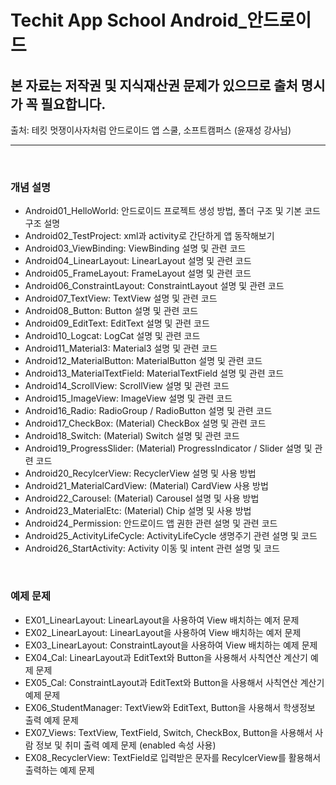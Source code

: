 # Techit App School Android_안드로이드

## 본 자료는 저작권 및 지식재산권 문제가 있으므로 출처 명시가 꼭 필요합니다.
출처: 테킷 멋쟁이사자처럼 안드로이드 앱 스쿨, 소프트캠퍼스 (윤재성 강사님)

--------------------------
<br>

### 개념 설명
- Android01_HelloWorld: 안드로이드 프로젝트 생성 방법, 폴더 구조 및 기본 코드 구조 설명 
- Android02_TestProject: xml과 activity로 간단하게 앱 동작해보기
- Android03_ViewBinding: ViewBinding 설명 및 관련 코드 
- Android04_LinearLayout: LinearLayout 설명 및 관련 코드 
- Android05_FrameLayout: FrameLayout 설명 및 관련 코드 
- Android06_ConstraintLayout: ConstraintLayout 설명 및 관련 코드 
- Android07_TextView: TextView 설명 및 관련 코드 
- Android08_Button: Button 설명 및 관련 코드 
- Android09_EditText: EditText 설명 및 관련 코드 
- Android10_Logcat: LogCat 설명 및 관련 코드 
- Android11_Material3: Material3 설명 및 관련 코드
- Android12_MaterialButton: MaterialButton 설명 및 관련 코드
- Android13_MaterialTextField: MaterialTextField 설명 및 관련 코드
- Android14_ScrollView: ScrollView 설명 및 관련 코드
- Android15_ImageView: ImageView 설명 및 관련 코드
- Android16_Radio: RadioGroup / RadioButton 설명 및 관련 코드
- Android17_CheckBox: (Material) CheckBox 설명 및 관련 코드
- Android18_Switch: (Material) Switch 설명 및 관련 코드
- Android19_ProgressSlider: (Material) ProgressIndicator / Slider 설명 및 관련 코드
- Android20_RecylcerView: RecyclerView 설명 및 사용 방법
- Android21_MaterialCardView: (Material) CardView 사용 방법
- Android22_Carousel: (Material) Carousel 설명 및 사용 방법
- Android23_MaterialEtc: (Material) Chip 설명 및 사용 방법
- Android24_Permission: 안드로이드 앱 권한 관련 설명 및 관련 코드
- Android25_ActivityLifeCycle: ActivityLifeCycle 생명주기 관련 설명 및 코드
- Android26_StartActivity: Activity 이동 및 intent 관련 설명 및 코드
<br>

### 예제 문제
- EX01_LinearLayout: LinearLayout을 사용하여 View 배치하는 예저 문제
- EX02_LinearLayout: LinearLayout을 사용하여 View 배치하는 예저 문제
- EX03_LinearLayout: ConstraintLayout을 사용하여 View 배치하는 예제 문제
- EX04_Cal: LinearLayout과 EditText와 Button을 사용해서 사칙연산 계산기 예제 문제
- EX05_Cal: ConstraintLayout과 EditText와 Button을 사용해서 사칙연산 계산기 예제 문제
- EX06_StudentManager: TextView와 EditText, Button을 사용해서 학생정보 출력 예제 문제
- EX07_Views: TextView, TextField, Switch, CheckBox, Button을 사용해서 사람 정보 및 취미 출력 예제 문제 (enabled 속성 사용)
- EX08_RecyclerView: TextField로 입력받은 문자를 RecylcerView를 활용해서 출력하는 예제 문제

